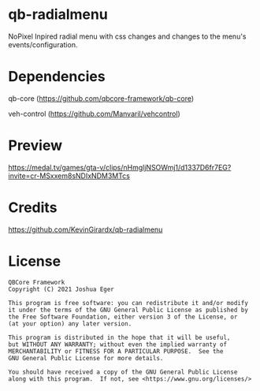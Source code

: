 # qb-radialmenu
NoPixel Inpired radial menu with css changes and changes to the menu's events/configuration.

# Dependencies
qb-core (https://github.com/qbcore-framework/qb-core)

veh-control (https://github.com/Manvaril/vehcontrol)

# Preview
https://medal.tv/games/gta-v/clips/nHmgljNSOWmj1/d1337D6fr7EG?invite=cr-MSxxem8sNDIxNDM3MTcs

# Credits

https://github.com/KevinGirardx/qb-radialmenu

# License

    QBCore Framework
    Copyright (C) 2021 Joshua Eger

    This program is free software: you can redistribute it and/or modify
    it under the terms of the GNU General Public License as published by
    the Free Software Foundation, either version 3 of the License, or
    (at your option) any later version.

    This program is distributed in the hope that it will be useful,
    but WITHOUT ANY WARRANTY; without even the implied warranty of
    MERCHANTABILITY or FITNESS FOR A PARTICULAR PURPOSE.  See the
    GNU General Public License for more details.

    You should have received a copy of the GNU General Public License
    along with this program.  If not, see <https://www.gnu.org/licenses/>
